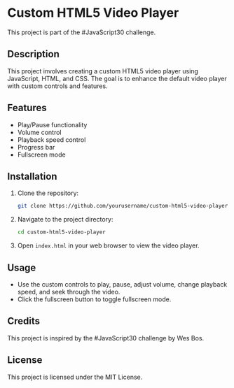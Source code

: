 # Custom HTML5 Video Player

This project is part of the #JavaScript30 challenge.

## Description

This project involves creating a custom HTML5 video player using JavaScript, HTML, and CSS. The goal is to enhance the default video player with custom controls and features.

## Features

- Play/Pause functionality
- Volume control
- Playback speed control
- Progress bar
- Fullscreen mode

## Installation

1. Clone the repository:
    ```bash
    git clone https://github.com/yourusername/custom-html5-video-player.git
    ```
2. Navigate to the project directory:
    ```bash
    cd custom-html5-video-player
    ```
3. Open `index.html` in your web browser to view the video player.

## Usage

- Use the custom controls to play, pause, adjust volume, change playback speed, and seek through the video.
- Click the fullscreen button to toggle fullscreen mode.

## Credits

This project is inspired by the #JavaScript30 challenge by Wes Bos.

## License

This project is licensed under the MIT License.